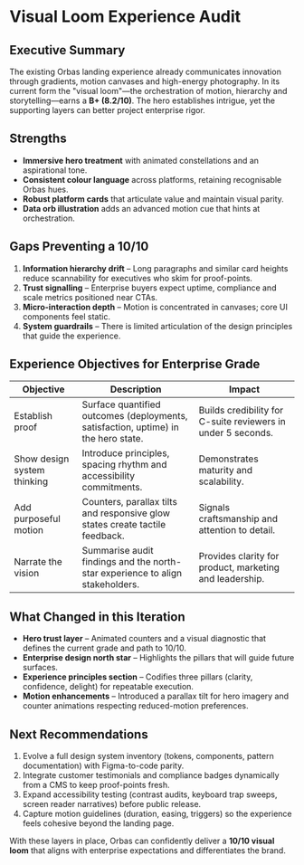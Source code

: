 # Visual Loom Experience Audit

## Executive Summary
The existing Orbas landing experience already communicates innovation through gradients, motion canvases and high-energy photography. In its current form the "visual loom"—the orchestration of motion, hierarchy and storytelling—earns a **B+ (8.2/10)**. The hero establishes intrigue, yet the supporting layers can better project enterprise rigor.

## Strengths
- **Immersive hero treatment** with animated constellations and an aspirational tone.
- **Consistent colour language** across platforms, retaining recognisable Orbas hues.
- **Robust platform cards** that articulate value and maintain visual parity.
- **Data orb illustration** adds an advanced motion cue that hints at orchestration.

## Gaps Preventing a 10/10
1. **Information hierarchy drift** – Long paragraphs and similar card heights reduce scannability for executives who skim for proof-points.
2. **Trust signalling** – Enterprise buyers expect uptime, compliance and scale metrics positioned near CTAs.
3. **Micro-interaction depth** – Motion is concentrated in canvases; core UI components feel static.
4. **System guardrails** – There is limited articulation of the design principles that guide the experience.

## Experience Objectives for Enterprise Grade
| Objective | Description | Impact |
|-----------|-------------|--------|
|Establish proof|Surface quantified outcomes (deployments, satisfaction, uptime) in the hero state.|Builds credibility for C-suite reviewers in under 5 seconds.|
|Show design system thinking|Introduce principles, spacing rhythm and accessibility commitments.|Demonstrates maturity and scalability.|
|Add purposeful motion|Counters, parallax tilts and responsive glow states create tactile feedback.|Signals craftsmanship and attention to detail.|
|Narrate the vision|Summarise audit findings and the north-star experience to align stakeholders.|Provides clarity for product, marketing and leadership.|

## What Changed in this Iteration
- **Hero trust layer** – Animated counters and a visual diagnostic that defines the current grade and path to 10/10.
- **Enterprise design north star** – Highlights the pillars that will guide future surfaces.
- **Experience principles section** – Codifies three pillars (clarity, confidence, delight) for repeatable execution.
- **Motion enhancements** – Introduced a parallax tilt for hero imagery and counter animations respecting reduced-motion preferences.

## Next Recommendations
1. Evolve a full design system inventory (tokens, components, pattern documentation) with Figma-to-code parity.
2. Integrate customer testimonials and compliance badges dynamically from a CMS to keep proof-points fresh.
3. Expand accessibility testing (contrast audits, keyboard trap sweeps, screen reader narratives) before public release.
4. Capture motion guidelines (duration, easing, triggers) so the experience feels cohesive beyond the landing page.

With these layers in place, Orbas can confidently deliver a **10/10 visual loom** that aligns with enterprise expectations and differentiates the brand.
